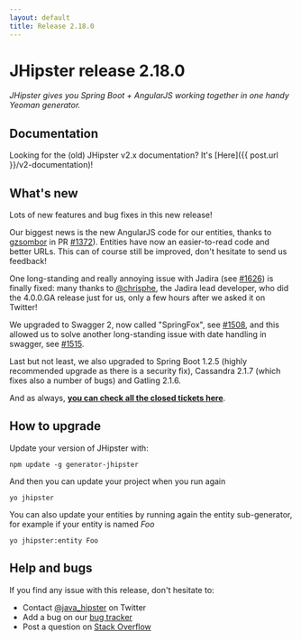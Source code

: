 ```yaml
---
layout: default
title: Release 2.18.0
---
```


JHipster release 2.18.0
==================

*JHipster gives you Spring Boot + AngularJS working together in one handy Yeoman generator.*

Documentation
----------

Looking for the (old) JHipster v2.x documentation? It's [Here]({{ post.url }}/v2-documentation)!

What's new
----------

Lots of new features and bug fixes in this new release!

Our biggest news is the new AngularJS code for our entities, thanks to [gzsombor](https://github.com/gzsombor) in PR  [#1372](https://github.com/jhipster/generator-jhipster/pull/1372)). Entities have now an easier-to-read code and better URLs. This can of course still be improved, don't hesitate to send us feedback!

One long-standing and really annoying issue with Jadira (see [#1626](https://github.com/jhipster/generator-jhipster/issues/1626)) is finally fixed: many thanks to [@chrisphe](https://twitter.com/chrisphe), the Jadira lead developer, who did the 4.0.0.GA release just for us, only a few hours after we asked it on Twitter!

We upgraded to Swagger 2, now called "SpringFox", see [#1508](https://github.com/jhipster/generator-jhipster/issues/1508), and this allowed us to solve another long-standing issue with date handling in swagger, see [#1515](https://github.com/jhipster/generator-jhipster/issues/1515).

Last but not least, we also upgraded to Spring Boot 1.2.5 (highly recommended upgrade as there is a security fix), Cassandra 2.1.7 (which fixes also a number of bugs) and Gatling 2.1.6.

And as always, __[you can check all the closed tickets here](https://github.com/jhipster/generator-jhipster/issues?q=milestone%3A2.18.0+is%3Aclosed)__.

How to upgrade
------------

Update your version of JHipster with:

```
npm update -g generator-jhipster
```

And then you can update your project when you run again

```
yo jhipster
```

You can also update your entities by running again the entity sub-generator, for example if your entity is named _Foo_

```
yo jhipster:entity Foo
```

Help and bugs
--------------

If you find any issue with this release, don't hesitate to:

- Contact [@java_hipster](https://twitter.com/java_hipster) on Twitter
- Add a bug on our [bug tracker](https://github.com/jhipster/generator-jhipster/issues?state=open)
- Post a question on [Stack Overflow](http://stackoverflow.com/tags/jhipster/info)
